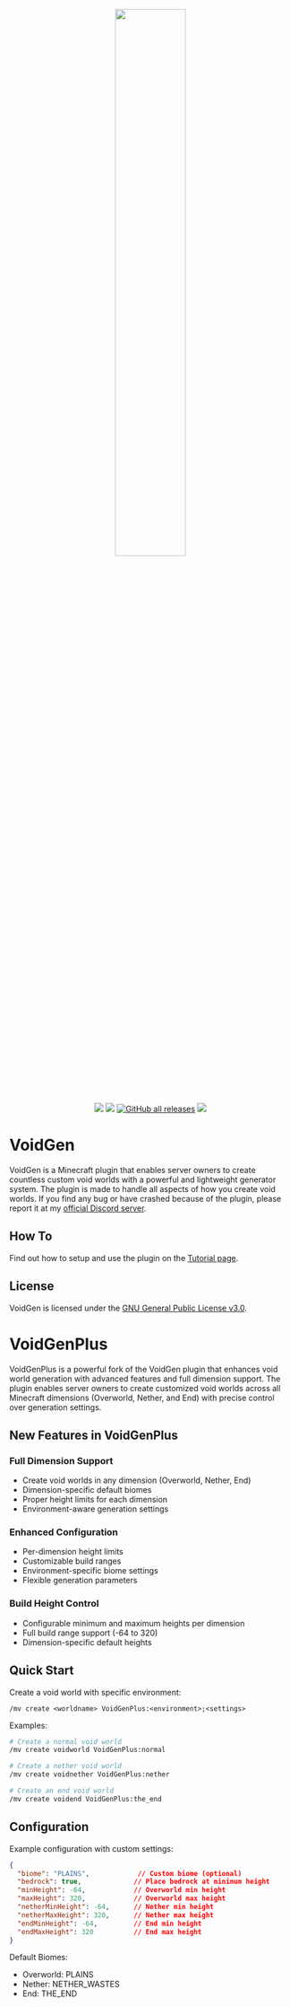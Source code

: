 <p align="center">
    <img src="docs/assets/Logo.svg" width=50%>
    <br>
    <a href="https://discord.gg/Q7yj32FMFh"><img src="https://discordapp.com/api/guilds/681986370214166548/widget.png?style=shield"></a>   
    <a href="https://github.com/xtkq-is-not-available/VoidGen/releases/latest"><img src="https://img.shields.io/github/v/release/xtkq-is-not-available/VoidGen?label=release&color=success"></a>
    <a href="https://github.com/xtkq-is-not-available/VoidGen/releases/latest"><img alt="GitHub all releases" src="https://img.shields.io/github/downloads/xtkq-is-not-available/VoidGen/total"></a>    
    <a href="https://github.com/xtkq-is-not-available/VoidGen/blob/master/LICENSE.md"><img src="https://img.shields.io/github/license/xtkq-is-not-available/VoidGen?label=license&color=success"></a>
</p>

# VoidGen

VoidGen is a Minecraft plugin that enables server owners to create countless custom void worlds with a powerful and
lightweight generator system. The plugin is made to handle all aspects of how you create void worlds. If you find any bug or have crashed because of the plugin, please report it at
my [official Discord server](https://discord.gg/Q7yj32FMFh).

## How To

Find out how to setup and use the plugin on the [Tutorial page](docs/tutorial.md).

<!---
## FAQ

Find answers to frequently asked questions on the [FAQ page](docs/faq.md).
--->
## License

VoidGen is licensed under
the [GNU General Public License v3.0](https://github.com/xtkq-is-not-available/VoidGen/blob/master/LICENSE.md). 

# VoidGenPlus

VoidGenPlus is a powerful fork of the VoidGen plugin that enhances void world generation with advanced features and full dimension support. The plugin enables server owners to create customized void worlds across all Minecraft dimensions (Overworld, Nether, and End) with precise control over generation settings.

## New Features in VoidGenPlus

### Full Dimension Support
- Create void worlds in any dimension (Overworld, Nether, End)
- Dimension-specific default biomes
- Proper height limits for each dimension
- Environment-aware generation settings

### Enhanced Configuration
- Per-dimension height limits
- Customizable build ranges
- Environment-specific biome settings
- Flexible generation parameters

### Build Height Control
- Configurable minimum and maximum heights per dimension
- Full build range support (-64 to 320)
- Dimension-specific default heights

## Quick Start

Create a void world with specific environment:
```
/mv create <worldname> VoidGenPlus:<environment>;<settings>
```

Examples:
```bash
# Create a normal void world
/mv create voidworld VoidGenPlus:normal

# Create a nether void world
/mv create voidnether VoidGenPlus:nether

# Create an end void world
/mv create voidend VoidGenPlus:the_end
```

## Configuration

Example configuration with custom settings:
```json
{
  "biome": "PLAINS",            // Custom biome (optional)
  "bedrock": true,             // Place bedrock at minimum height
  "minHeight": -64,            // Overworld min height
  "maxHeight": 320,            // Overworld max height
  "netherMinHeight": -64,      // Nether min height
  "netherMaxHeight": 320,      // Nether max height
  "endMinHeight": -64,         // End min height
  "endMaxHeight": 320          // End max height
}
```

Default Biomes:
- Overworld: PLAINS
- Nether: NETHER_WASTES
- End: THE_END
